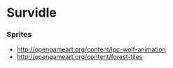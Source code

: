 # Survidle

### Sprites

- http://opengameart.org/content/lpc-wolf-animation
- http://opengameart.org/content/forest-tiles
